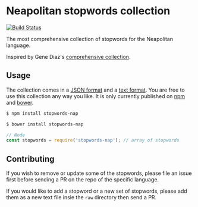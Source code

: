# Neapolitan stopwords collection

[![Build Status](https://travis-ci.org/robertoreale/stopwords-nap.svg?branch=master)](https://travis-ci.org/robertoreale/stopwords-nap)

The most comprehensive collection of stopwords for the Neapolitan language.

Inspired by Gene Diaz's [comprehensive collection](https://github.com/stopwords-iso).

## Usage

The collection comes in a
[JSON format](https://raw.githubusercontent.com/robertoreale/stopwords-nap/master/stopwords-nap.json) and a
[text format](https://raw.githubusercontent.com/robertoreale/stopwords-nap/master/stopwords-nap.txt).
You are free to use this collection any way you like.
It is only currently published on [npm](https://www.npmjs.com/stopwords-nap) and [bower](https://bower.io).

```sh
$ npm install stopwords-nap
```

```sh
$ bower install stopwords-nap
```

```js
// Node
const stopwords = require('stopwords-nap'); // array of stopwords
```

## Contributing

If you wish to remove or update some of the stopwords, please file an issue first before sending a PR on the repo of the specific language.

If you would like to add a stopword or a new set of stopwords, please add them as a new text file insie the `raw` directory then send a PR.
